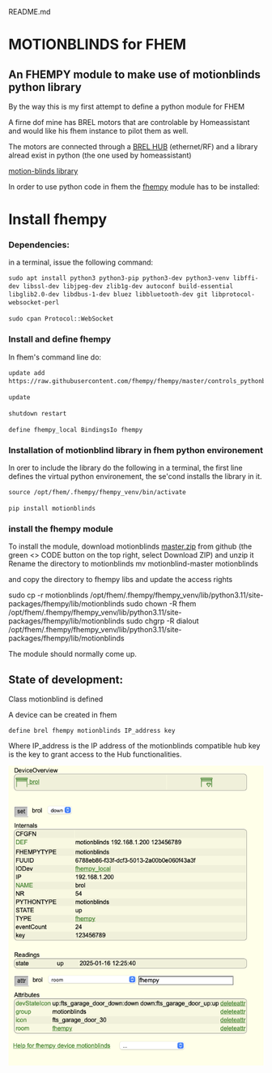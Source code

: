 README.md

# MOTIONBLINDS for FHEM

## An FHEMPY module to make use of motionblinds python library

By the way this is my first attempt to define a python module for FHEM

A firne dof mine has BREL motors that are controlable by Homeassistant and would like his fhem instance to pilot them as well. 

The motors are connected through a [BREL HUB](https://www.brel-home.nl/nl/pro/producten/smart-home/353/hub-03) (ethernet/RF) and a library alread exist in python (the one used by homeassistant)

[motion-blinds library](https://github.com/starkillerOG/motion-blinds)

In order to use python code in fhem the [fhempy](https://github.com/fhempy/fhempy/tree/master) module has to be installed:

# Install fhempy

### Dependencies:

in a terminal, issue the following command:

    sudo apt install python3 python3-pip python3-dev python3-venv libffi-dev libssl-dev libjpeg-dev zlib1g-dev autoconf build-essential libglib2.0-dev libdbus-1-dev bluez libbluetooth-dev git libprotocol-websocket-perl
    
    sudo cpan Protocol::WebSocket

### Install and define fhempy

In fhem's command line do:

    update add https://raw.githubusercontent.com/fhempy/fhempy/master/controls_pythonbinding.txt

    update

    shutdown restart
    
    define fhempy_local BindingsIo fhempy

### Installation of motionblind library in fhem python environement

In orer to include the library do the following in a terminal, the first line defines the virtual python environement, the se'cond installs the library in it.

    source /opt/fhem/.fhempy/fhempy_venv/bin/activate
    
    pip install motionblinds

### install the fhempy module

To install the module, download motionblinds [master.zip](https://github.com/jcoenencom/motionblind) from github (the green <> CODE button on the top right, select Download ZIP) and unzip it
Rename the directory to motionblinds
 mv motionblind-master motionblinds

and copy the directory to fhempy libs and update the access rights

 sudo cp -r motionblinds /opt/fhem/.fhempy/fhempy_venv/lib/python3.11/site-packages/fhempy/lib/motionblinds
 sudo chown -R fhem /opt/fhem/.fhempy/fhempy_venv/lib/python3.11/site-packages/fhempy/lib/motionblinds
 sudo chgrp -R dialout /opt/fhem/.fhempy/fhempy_venv/lib/python3.11/site-packages/fhempy/lib/motionblinds

The module should normally come up.

## State of development:

Class motionblind is defined

A device can be created in fhem

    define brel fhempy motionblinds IP_address key

Where IP_address is the IP address of the motionblinds compatible hub
key is the key to grant access to the Hub functionalities.

![Device created on fhem](images/device.png)
